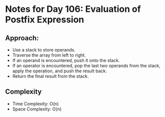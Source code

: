 # Notes for Day 106: Evaluation of Postfix Expression

## Approach:

- Use a stack to store operands.
- Traverse the array from left to right.
- If an operand is encountered, push it onto the stack.
- If an operator is encountered, pop the last two operands from the stack, apply the operation, and push the result back.
- Return the final result from the stack.

## Complexity

- Time Complexity: O(n)
- Space Complexity: O(n)
